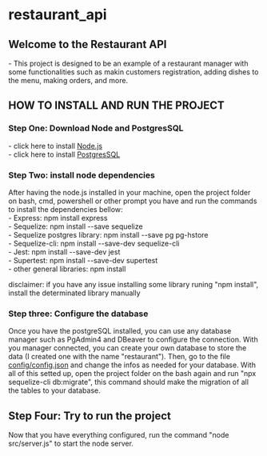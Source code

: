 # restaurant_api

<h2>Welcome to the Restaurant API</h2>
- This project is designed to be an example of a restaurant manager with some functionalities such as makin customers registration, adding dishes to the menu, making orders, and more.

<h2>HOW TO INSTALL AND RUN THE PROJECT</h2>
<h3>Step One: Download Node and PostgresSQL</h3>  
- click here to install <a href="https://nodejs.org/en/download">Node.js</a> <br>
- click here to install <a href="https://www.postgresql.org/download/">PostgresSQL</a>

<h3>Step Two: install node dependencies</h3>
After having the node.js installed in your machine, open the project folder on bash, cmd, powershell or other prompt you have and run the commands to install the dependencies bellow: <br>
- Express: npm install express <br>
- Sequelize: npm install --save sequelize <br>
- Sequelize postgres library: npm install --save pg pg-hstore <br>
- Sequelize-cli: npm install --save-dev sequelize-cli <br>
- Jest: npm install --save-dev jest <br> 
- Supertest: npm install --save-dev supertest<br>
- other general libraries: npm install <br>

disclaimer: if you have any issue installing some library runing "npm install", install the determinated library manually

<h3>Step three: Configure the database</h3>
Once you have the postgreSQL installed, you can use any database manager such as PgAdmin4 and DBeaver to configure the connection. With you manager connected, you can create your own database to store the data (I created one with the name "restaurant").
Then, go to the file <a href="https://github.com/WilenGabrielGS/restaurant_api/blob/main/config/config.json">config/config.json</a> and change the infos as needed for your database. With all of this setted up, open the project folder on the bash again and run "npx sequelize-cli db:migrate", this command should make the migration of all the tables to your database.

<h2>Step Four: Try to run the project</h2>
Now that you have everything configured, run the command "node src/server.js" to start the node server.


  
   
